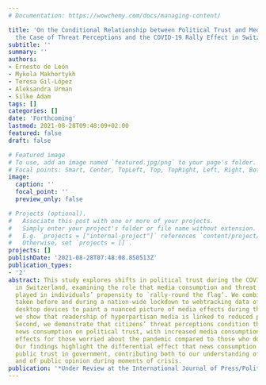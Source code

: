 ```yaml
---
# Documentation: https://wowchemy.com/docs/managing-content/

title: 'On the Conditional Relationship between Political Trust and Media Consumption:
  the Case of Threat Perceptions and the COVID-19 Rally Effect in Switzerland'
subtitle: ''
summary: ''
authors:
- Ernesto de León
- Mykola Makhortykh
- Teresa Gil-López
- Aleksandra Urman
- Silke Adam
tags: []
categories: []
date: 'Forthcoming'
lastmod: 2021-08-28T09:48:09+02:00
featured: false
draft: false

# Featured image
# To use, add an image named `featured.jpg/png` to your page's folder.
# Focal points: Smart, Center, TopLeft, Top, TopRight, Left, Right, BottomLeft, Bottom, BottomRight.
image:
  caption: ''
  focal_point: ''
  preview_only: false

# Projects (optional).
#   Associate this post with one or more of your projects.
#   Simply enter your project's folder or file name without extension.
#   E.g. `projects = ["internal-project"]` references `content/project/deep-learning/index.md`.
#   Otherwise, set `projects = []`.
projects: []
publishDate: '2021-08-28T07:48:08.850513Z'
publication_types:
- '2'
abstract: This study explores shifts in political trust during the COVID-19 pandemic
  in Switzerland, examining the role that media consumption and threat perceptions
  played in individuals’ propensity to `rally-round the flag’. We combine panel surveys
  taken before and during a nation-wide lockdown to webtracking data of participant’s
  desktop devices to paint a nuanced picture of media effects during the crisis. First,
  we show that readership of hyperpartisan media is linked to reduced political trust.
  Second, we demonstrate that citizens’ threat perceptions condition the effect of
  news consumption on political trust, with increased media consumption having opposite
  effects for those worried about the pandemic compared to those who do not feel threatened.
  Our findings highlight the differential effect that news consumption can have on
  public trust in government, contributing both to our understanding of media effects,
  and of public opinion during moments of crisis.
publication: '*Under Review at the International Journal of Press/Politics*'
---
```

